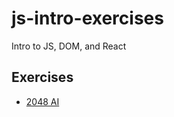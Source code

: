 # js-intro-exercises
Intro to JS, DOM, and React

## Exercises

 - [2048 AI](exercises/001-2048-ai-player.html)
